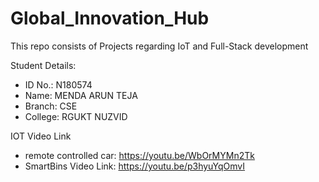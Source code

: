 # Global_Innovation_Hub
This repo consists of Projects regarding IoT and Full-Stack development

Student Details:
- ID No.: N180574
- Name: MENDA ARUN TEJA
- Branch: CSE
- College: RGUKT NUZVID


IOT Video Link
 - remote controlled car: https://youtu.be/WbOrMYMn2Tk
 - SmartBins Video Link: https://youtu.be/p3hyuYqOmvI
